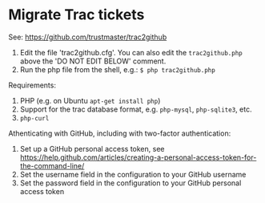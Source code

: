 # Migrate Trac tickets

See: https://github.com/trustmaster/trac2github

1. Edit the file 'trac2github.cfg'. You can also edit the `trac2github.php` above the 'DO NOT EDIT BELOW' comment.
2. Run the php file from the shell, e.g.:
`$ php trac2github.php`

Requirements:
1. PHP (e.g. on Ubuntu `apt-get install php`)
2. Support for the trac database format, e.g. `php-mysql`, `php-sqlite3`, etc.
3. `php-curl`

Athenticating with GitHub, including with two-factor authentication:
1. Set up a GitHub personal access token, see https://help.github.com/articles/creating-a-personal-access-token-for-the-command-line/
2. Set the username field in the configuration to your GitHub username
3. Set the password field in the configuration to your GitHub personal access token


